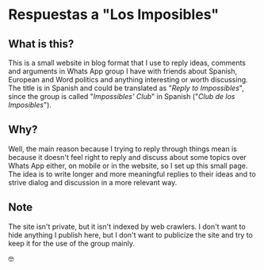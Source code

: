 # Respuestas a "Los Imposibles"

## What is this?

This is a small website in blog format that I use to reply ideas, comments and arguments in Whats App group I have with friends about Spanish, European and Word politics and anything interesting or worth discussing.  The title is in Spanish and could be translated  as "*Reply to Impossibles*", since the group is called  "*Impossibles' Club*" in Spanish ("*Club de los Imposibles*"). 

## Why?

Well, the main reason because I trying to reply through things mean is because it doesn't feel right to reply and discuss about some topics over  Whats App either, on mobile or in the website, so I set up this small page. The idea is to write longer and more meaningful replies to their ideas and to strive dialog and discussion in a more relevant way. 

## Note

The site isn't private, but it isn't indexed by web crawlers. I don't want to hide anything I publish here, but I don't want to publicize the site and try to keep it for the use of the group mainly.  

:nerd_face: